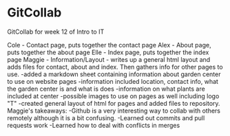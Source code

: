 # GitCollab
GitCollab for week 12 of Intro to IT

Cole - Contact page, puts together the contact page
Alex - About page, puts together the about page
Elle - Index page, puts together the index page
Maggie - Information/Layout - writes up a general html layout and adds files for contact, about and index. Then gathers info for other pages to use. 
    -added a markdown sheet containing information about garden center to use on website pages
        -information included location, contact info, what the garden center is and what is does
        -information on what plants are included at center
        -possible images to use on pages as well including logo "T"
    -created general layout of html for pages and added files to repository. 
            Maggie's takeaways:
                -Github is a very interesting way to collab with others remotely although it is a bit confusing. 
                -Learned out commits and pull requests work
                -Learned how to deal with conflicts in merges